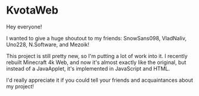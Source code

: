 # KvotaWeb
Hey everyone!

I wanted to give a huge shoutout to my friends: SnowSans098, VladNaliv, Uno228, N.Software, and Mezoik!


This project is still pretty new, so I'm putting a lot of work into it. I recently rebuilt Minecraft 4k Web, and now it's almost exactly like the original, but instead of a JavaApplet, it's implemented in JavaScript and HTML.


I'd really appreciate it if you could tell your friends and acquaintances about my project!

